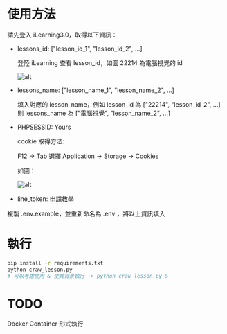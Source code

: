 # 使用方法
請先登入 iLearning3.0，取得以下資訊：

- lessons_id: ["lesson_id_1", "lesson_id_2", ...]
    
    登陸 iLearning 查看 lesson_id，如圖 22214 為電腦視覺的 id
    
    ![alt](https://i.imgur.com/N351HyV.png)

- lessons_name: ["lesson_name_1", "lesson_name_2", ...] 
    
    填入對應的 lesson_name，例如 lesson_id 為 ["22214", "lesson_id_2", ...] 則 lessons_name 為 ["電腦視覺", "lesson_name_2", ...]

- PHPSESSID: Yours

    cookie 取得方法:

    F12 -> Tab 選擇 Application -> Storage -> Cookies

    如圖：

    ![alt](https://i.imgur.com/u2e35AO.png)

- line_token: [申請教學](https://tools.wingzero.tw/article/sn/1224)

複製 .env.example，並重新命名為 .env ，將以上資訊填入

# 執行
```bash
pip install -r requirements.txt 
python craw_lesson.py
# 可以考慮使用 & 使其背景執行 -> python craw_lesson.py &
```

# TODO
Docker Container 形式執行